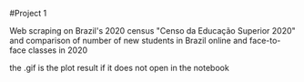 #Project 1

Web scraping on Brazil's 2020 census "Censo da Educação Superior 2020" and comparison of number of new students in Brazil online and face-to-face classes in 2020

the .gif is the plot result if it does not open in the notebook
